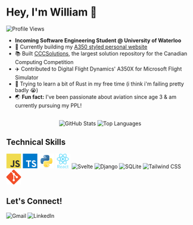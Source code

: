 # Hey, I'm William 👋

<img src="https://komarev.com/ghpvc/?username=tankman61&style=flat-square&color=blue" alt="Profile Views" />

- **Incoming Software Engineering Student @ University of Waterloo**
- 🔭 Currently building my [A350 styled personal website](https://williamyang.ca)
- 📚 Built [CCCSolutions](https://cccsolutions.ca), the largest solution repository for the Canadian Computing Competition
- ✈️ Contributed to Digital Flight Dynamics' A350X for Microsoft Flight Simulator
- 🌱 Trying to learn a bit of Rust in my free time (i think i'm failing pretty badly 😭)
- 🌏 **Fun fact:** I've been passionate about aviation since age 3 & am currently pursuing my PPL!

<br>

<div align="center">
  <img src="https://github-readme-stats.vercel.app/api?username=tankman61&theme=nord&show_icons=true&hide_border=true&count_private=true" height="150" alt="GitHub Stats" />
  <img src="https://github-readme-stats.vercel.app/api/top-langs/?username=tankman61&theme=nord&show_icons=true&hide_border=true&layout=compact" height="150" alt="Top Languages" />
</div>

## Technical Skills

<div align="left">
  <img src="https://raw.githubusercontent.com/devicons/devicon/master/icons/javascript/javascript-original.svg" alt="JavaScript" width="40" height="40"/>
  <img src="https://raw.githubusercontent.com/devicons/devicon/master/icons/typescript/typescript-original.svg" alt="TypeScript" width="40" height="40"/>
  <img src="https://raw.githubusercontent.com/devicons/devicon/master/icons/python/python-original.svg" alt="Python" width="40" height="40"/>
  <img src="https://raw.githubusercontent.com/devicons/devicon/master/icons/react/react-original-wordmark.svg" alt="React" width="40" height="40"/>
  <img src="https://upload.wikimedia.org/wikipedia/commons/1/1b/Svelte_Logo.svg" alt="Svelte" width="40" height="40"/>
  <img src="https://cdn.worldvectorlogo.com/logos/django.svg" alt="Django" width="40" height="40"/>
  <img src="https://www.vectorlogo.zone/logos/sqlite/sqlite-icon.svg" alt="SQLite" width="40" height="40"/>
  <img src="https://www.vectorlogo.zone/logos/tailwindcss/tailwindcss-icon.svg" alt="Tailwind CSS" width="40" height="40"/>
  <img src="https://raw.githubusercontent.com/devicons/devicon/master/icons/git/git-original.svg" alt="Git" width="40" height="40"/>
</div>

## Let's Connect!

<div align="left">
<a href="mailto:willi64645@gmail.com" style="all: unset; display: inline-block; cursor: pointer;">
  <img src="https://img.shields.io/static/v1?message=Gmail&logo=gmail&label=&color=D14836&logoColor=white&labelColor=&style=for-the-badge" height="35" alt="Gmail" />
</a>
<a href="https://linkedin.com/in/williamyang07" style="all: unset; display: inline-block; cursor: pointer;">
  <img src="https://img.shields.io/static/v1?message=LinkedIn&logo=linkedin&label=&color=0077B5&logoColor=white&labelColor=&style=for-the-badge" height="35" alt="LinkedIn" />
</a>
</div>
